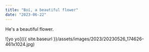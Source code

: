 ```yaml
---
title: "Boí, a beautiful flower"
date: "2023-06-22"
---
```


He's a beautiful flower.

![yo yo]({{ site.baseurl }}/assets/images/2023/20230526_174626-461x1024.jpg)
